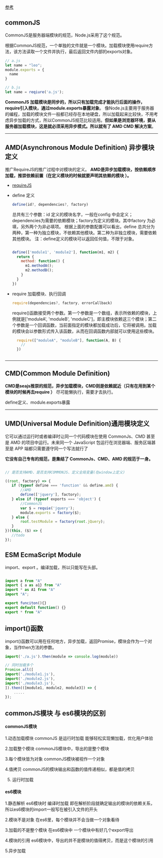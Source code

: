 
[参考](https://juejin.im/post/5ccf98eae51d453a4a357e4a)

## commonJS

  CommonJS是服务器端模块的规范，Node.js采用了这个规范。

  根据CommonJS规范，一个单独的文件就是一个模块。加载模块使用require方法，该方法读取一个文件并执行，最后返回文件内部的exports对象。

  ```js
  // a.js
  let name = "leo";
  module.exports = {
    name
  }
  
  // b.js
  let name = reqiure('a.js');
  ```

  **CommonJS 加载模块是同步的，所以只有加载完成才能执行后面的操作，require引入模块，通过module.exports暴露对象**。
  像Node.js主要用于服务器的编程，加载的模块文件一般都已经存在本地硬盘，所以加载起来比较快，不用考虑异步加载的方式，所以CommonJS规范比较适用。**但如果是浏览器环境，要从服务器加载模块，这是就必须采用异步模式。所以就有了 AMD CMD 解决方案**。


---
  ## AMD(Asynchronous Module Definition) 异步模块定义

  推广RequireJS的推广过程中对模块的定义。
  **AMD是异步加载模块，按依赖顺序加载，推崇依赖前置（在定义模块的时候就要声明其依赖的模块 ）。**

  - [requireJS](http://www.requirejs.cn/)
  - define 定义

  
    ```js
    define(id?, dependencies?, factory)
    ```
    总共有三个参数：id 定义的模块名字，一般在config 中会定义；dependencies为需要的依赖模块；factory为定义的模块。其中factory 为必填，另外两个为非必填项。
    根据上面的参数配置可以看出，define 总共分为两种，第一种为独立模块，不依赖其他模块。第二种为非独立模块，需要依赖其他模块。
    注：define定义的模块可以返回任何值，不限于对象。

    ```js

    define(['module1', 'module2'], function(m1, m2) {
      return {
        method: function() {
          m1.methodA();
          m2.methodB();
        }
      }
    })
    ```

  - require 加载模块、执行回调

      ```js
      require(dependencies?, factory, errorCallback)
      ```

      require()函数接受两个参数。第一个参数是一个数组，表示所依赖的模块，上例就是['moduleA', 'moduleB', 'moduleC']，即主模块依赖这三个模块；第二个参数是一个回调函数，当前面指定的模块都加载成功后，它将被调用。加载的模块会以参数形式传入该函数，从而在回调函数内部就可以使用这些模块。 
      ```js
        require(["moduleA", "moduleB"], function(A, B) {
          // 
        })
        
      ```
---
  ## CMD(Common Module Definition)

  **CMD是seajs推崇的规范，异步加载模块，CMD则是依赖就近（只有在用到某个模块的时候再去require ）** 尽可能懒执行，需要才去执行。

  define定义、module.exports暴露

---

  ## UMD(Universal Module Definition)通用模块定义

  它可以通过运行时或者编译时让同一个代码模块在使用 CommonJs、CMD 甚至是 AMD 的项目中运行。未来同一个 JavaScript 包运行在浏览器端、服务区端甚至是 APP 端都只需要遵守同一个写法就行了

 **它没有自己专有的规范，是集结了 CommonJs、CMD、AMD 的规范于一身。**


 ```js

// 是否支持AMD、是否支持COMMONJS、定义全局变量(在window上定义)

((root, factory) => {
    if (typeof define === 'function' && define.amd) {
        //AMD
        define(['jquery'], factory);
    } else if (typeof exports === 'object') {
        //CommonJS
        var $ = requie('jquery');
        module.exports = factory($);
    } else {
        root.testModule = factory(root.jQuery);
    }
})(this, ($) => {
    //todo
});
 ```

  ## ESM EcmaScript Module

  import、export 。编译加载，所以只能写在头部。

  ```js

  import a from "A"
  import { a as a1} from "A"
  import * as A1 from "A"
  import "A";

  export funciton(){}
  export default function() {}
  export * from "A"
  ```


  ## import()函数

  import()函数可以用在任何地方，异步加载，返回Promise，模块会作为一个对象，当作then方法的参数。

  ```js
  import('./a.js').then(module => console.log(module))

  // 同时加载多个
  Promise.all([
  import('./module1.js'),
  import('./module2.js'),
  import('./module3.js'),
  ]).then(([module1, module2, module3]) => {
      .....
  });
  ```


## commonJS模块 与 es6模块的区别

  #### commonJS模块

  1.动态加载模块 commonJS 是运行时加载 能够轻松实现懒加载，优化用户体验

  2.加载整个模块 commonJS模块中，导出的是整个模块

  3.每个模块皆为对象 commonJS模块被视作一个对象

  4.值拷贝 commonJS的模块输出和函数的值传递相似，都是值的拷贝

  5. 运行时加载
  #### es6模块

  1.静态解析 es6模块时 编译时加载 即在解析阶段就确定输出的模块的依赖关系，所以es6模块的import一般写在被引入文件的开头

  2.模块不是对象 在es6里，每个模块并不会当做一个对象看待

  3.加载的不是整个模块 在es6模块中 一个模块中有好几个export导出

  4.模块的引用 es6模块中，导出的并不是模块的值得拷贝，而是这个模块的引用

  5.异步加载


    

